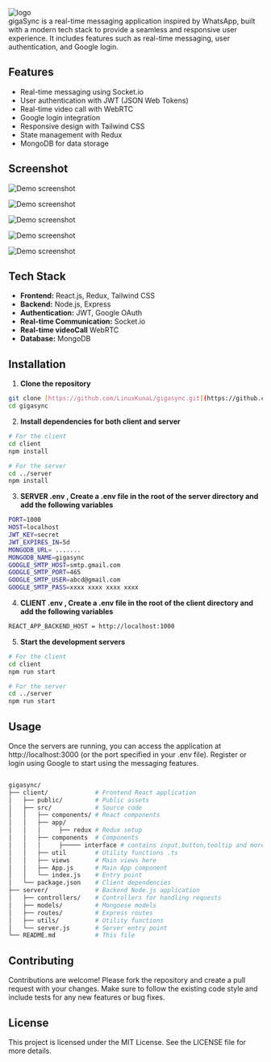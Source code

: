 ![logo](/images/Logo.svg)<br>
gigaSync is a real-time messaging application inspired by WhatsApp, built with a modern tech stack to provide a seamless and responsive user experience. It includes features such as real-time messaging, user authentication, and Google login.

## Features

- Real-time messaging using Socket.io
- User authentication with JWT (JSON Web Tokens)
- Real-time video call with WebRTC
- Google login integration
- Responsive design with Tailwind CSS
- State management with Redux
- MongoDB for data storage

## Screenshot
![Demo screenshot](/images/Screenshot-1.png)

![Demo screenshot](/images/Screenshot-2.png)

![Demo screenshot](/images/Screenshot-3.png)

![Demo screenshot](/images/Screenshot-4.png)

![Demo screenshot](/images/Screenshot-5.png)
## Tech Stack

- **Frontend:** React.js, Redux, Tailwind CSS
- **Backend:** Node.js, Express
- **Authentication:** JWT, Google OAuth
- **Real-time Communication:** Socket.io
- **Real-time videoCall** WebRTC
- **Database:** MongoDB

## Installation

1. **Clone the repository**

```bash
git clone [https://github.com/LinuxKunaL/gigasync.git](https://github.com/yourusername/gigasync.git)
cd gigasync
```

2. **Install dependencies for both client and server**

```bash
# For the client
cd client
npm install

# For the server
cd ../server
npm install

```

3. **SERVER .env , Create a .env file in the root of the server directory and add the following variables**

```bash
PORT=1000
HOST=localhost
JWT_KEY=secret
JWT_EXPIRES_IN=5d
MONGODB_URL= .......
MONGODB_NAME=gigasync
GOOGLE_SMTP_HOST=smtp.gmail.com
GOOGLE_SMTP_PORT=465
GOOGLE_SMTP_USER=abcd@gmail.com
GOOGLE_SMTP_PASS=xxxx xxxx xxxx xxxx
```

4. **CLIENT .env , Create a .env file in the root of the client directory and add the following variables**

```bash
REACT_APP_BACKEND_HOST = http://localhost:1000 
```

5. **Start the development servers**

```bash
# For the client
cd client
npm run start

# For the server
cd ../server
npm run start

```

## Usage

Once the servers are running, you can access the application at http://localhost:3000 (or the port specified in your .env file). Register or login using Google to start using the messaging features.

```bash

gigasync/
├── client/             # Frontend React application
│   ├── public/         # Public assets
│   ├── src/            # Source code
│   │   ├── components/ # React components
│   │   ├── app/
│   │   │     ├── redux # Redux setup
│   │   ├── components  # Components
│   │   │     ├───── interface # contains input,button,tooltip and more.
│   │   ├── util        # Utility functions .ts
│   │   ├── views       # Main views here
│   │   ├── App.js      # Main App component
│   │   └── index.js    # Entry point
│   └── package.json    # Client dependencies
├── server/             # Backend Node.js application
│   ├── controllers/    # Controllers for handling requests
│   ├── models/         # Mongoose models
│   ├── routes/         # Express routes
│   ├── utils/          # Utility functions
│   └── server.js       # Server entry point
└── README.md           # This file

```

## Contributing

Contributions are welcome! Please fork the repository and create a pull request with your changes. Make sure to follow the existing code style and include tests for any new features or bug fixes.

## License

This project is licensed under the MIT License. See the LICENSE file for more details.
